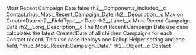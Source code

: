 <?xml version="1.0" encoding="UTF-8"?>
<CustomMetadata xmlns="http://soap.sforce.com/2006/04/metadata" xmlns:xsi="http://www.w3.org/2001/XMLSchema-instance" xmlns:xsd="http://www.w3.org/2001/XMLSchema">
    <label>Most Recent Campaign Date</label>
    <protected>false</protected>
    <values>
        <field>rh2__Components_Included__c</field>
        <value xsi:type="xsd:string">Contact.rhuc_Most_Recent_Campaign_Date</value>
    </values>
    <values>
        <field>rh2__Description__c</field>
        <value xsi:type="xsd:string">Max on CreatedDate</value>
    </values>
    <values>
        <field>rh2__FieldType__c</field>
        <value xsi:type="xsd:string">Date</value>
    </values>
    <values>
        <field>rh2__Label__c</field>
        <value xsi:type="xsd:string">Most Recent Campaign Date</value>
    </values>
    <values>
        <field>rh2__Long_Description__c</field>
        <value xsi:type="xsd:string">The Most Recent Campaign Date use case calculates the latest CreatedDate of all children Campaigns for each Contact record. This use case deploys one Rollup Helper setting and one field, &quot;rhuc_Most_Recent_Campaign_Date.&quot;</value>
    </values>
    <values>
        <field>rh2__Object__c</field>
        <value xsi:type="xsd:string">Contact</value>
    </values>
</CustomMetadata>
